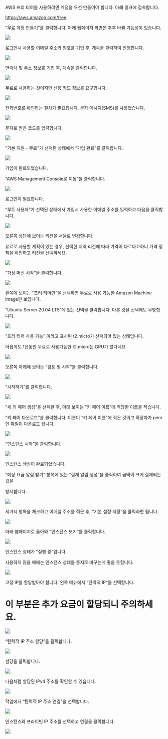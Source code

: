 AWS 프리 티어를 사용하려면 계정을 우선 만들어야 합니다. 아래 링크에 접속합니다.

https://aws.amazon.com/free

 

“무료 계정 만들기”를 클릭합니다. 아래 웹페이지 화면은 추후 바뀔 가능성이 있습니다.

<img src="https://github.com/dhcho/document/blob/main/images/aws/%231.png"/>

로그인시 사용할 이메일 주소와 암호를 기입 후, 계속을 클릭하여 진행합니다.

<img src="https://github.com/dhcho/document/blob/main/images/aws/%232.png"/>

연락처 및 주소 정보를 기입 후, 계속을 클릭합니다.

<img src="https://github.com/dhcho/document/blob/main/images/aws/%233.png"/>

무료로 사용하는 것이지만 신용 카드 정보를 요구합니다.

<img src="https://github.com/dhcho/document/blob/main/images/aws/%234.png"/>

전화번호를 확인하는 절차가 필요합니다. 문자 메시지(SMS)를 사용했습니다.

<img src="https://github.com/dhcho/document/blob/main/images/aws/%235.png"/>

문자로 받은 코드를 입력합니다.

<img src="https://github.com/dhcho/document/blob/main/images/aws/%236.png"/>

“기본 지원 - 무료”가 선택된 상태에서 “가입 완료”를 클릭합니다.

<img src="https://github.com/dhcho/document/blob/main/images/aws/%237.png"/>

가입이 완료되었습니다. 

“AWS Management Console로 이동”을 클릭합니다.

<img src="https://github.com/dhcho/document/blob/main/images/aws/%238.png"/>

로그인이 필요합니다.

“루트 사용자”가 선택된 상태에서 가입시 사용한 이메일 주소를 입력하고 다음을 클릭합니다.

<img src="https://github.com/dhcho/document/blob/main/images/aws/%239.png"/>

오른쪽 상단에 보이는 리전을 서울로 변경합니다.

 

유료로 사용할 계획이 있는 경우, 선택한 지역 리전에 따라 가격이 다르다고하니 가격 정책을 확인하고 리전을 선택하세요.

<img src="https://github.com/dhcho/document/blob/main/images/aws/%2310.png"/>

“가상 머신 시작”을 클릭합니다.

<img src="https://github.com/dhcho/document/blob/main/images/aws/%2311.png"/>
          
          
왼쪽에 보이는 “프리 티어만”을 선택하면 무료로 사용 가능한 Amazon Machine Image만 보입니다. 

“Ubuntu Server 20.04 LTS”에 있는 선택을 클릭합니다. 다른 것을 선택해도 무방합니다.

<img src="https://github.com/dhcho/document/blob/main/images/aws/%2312.png"/>

“프리 티어 사용 가능”  이라고 표시된 t2.micro가 선택되어 있는 상태입니다. 

아쉽게도 1년동안 무료로 사용가능한 t2.micro는 GPU가 없다네요.

<img src="https://github.com/dhcho/document/blob/main/images/aws/%2313.png"/>

오른쪽 아래에 보이는 “검토 및 시작”을 클릭합니다.

<img src="https://github.com/dhcho/document/blob/main/images/aws/%2314.png"/>

“시작하기”를 클릭합니다.

<img src="https://github.com/dhcho/document/blob/main/images/aws/%2315.png"/>

“새 키 페어 생성”을 선택한 후, 아래 보이는 “키 페어 이름”에 적당한 이름을 적습니다. 

“키 페어 다운로드”를 클릭합니다. 이름이 “키 페어 이름”에 적은 것이고 확장자가 pem인 파일이 다운로드 됩니다.

<img src="https://github.com/dhcho/document/blob/main/images/aws/%2316.png"/>

“인스턴스 시작”을 클릭합니다.

<img src="https://github.com/dhcho/document/blob/main/images/aws/%2317.png"/>

인스턴스 생성이 완료되었습니다. 

“예상 요금 알림 받기” 항목에 있는 “결제 알림 생성”을 클릭하여 금액이 크게 결재되는 것을

 방지합니다.
 
<img src="https://github.com/dhcho/document/blob/main/images/aws/%2318.png"/>
 
 세가지 항목을 체크하고 이메일 주소를 적은 후, “기본 설정 저장”을 클릭하면 됩니다.
 
<img src="https://github.com/dhcho/document/blob/main/images/aws/%2319.png"/>
 
아래 웹페이지로 돌아와 “인스턴스 보기”를 클릭합니다.
 
<img src="https://github.com/dhcho/document/blob/main/images/aws/%2320.png"/>
 
인스턴스 상태가 “실행 중”입니다. 

사용하지 않을 때에는 인스턴스 상태를 중지로 바꾸는게 좋을 듯합니다.

<img src="https://github.com/dhcho/document/blob/main/images/aws/%2321.png"/>

고정 IP를 할당받아야 합니다. 왼쪽 메뉴에서 “탄력적 IP”를 선택합니다.

# 이 부분은 추가 요금이 할당되니 주의하세요.

<img src="https://github.com/dhcho/document/blob/main/images/aws/%2322.png"/>

“탄력적 IP 주소 할당”을 클릭합니다.

<img src="https://github.com/dhcho/document/blob/main/images/aws/%2323.png"/>

할당을 클릭합니다.

<img src="https://github.com/dhcho/document/blob/main/images/aws/%2324.png"/>

다음처럼 할당된 IPv4 주소를 확인할 수 있습니다.

<img src="https://github.com/dhcho/document/blob/main/images/aws/%2325.png"/>

작업에서 “탄력적 IP 주소 연결”을 선택합니다.

<img src="https://github.com/dhcho/document/blob/main/images/aws/%2326.png"/>

인스턴스와 프라이빗 IP 주소를 선택하고 연결을 클릭합니다.

<img src="https://github.com/dhcho/document/blob/main/images/aws/%2327.png"/>
